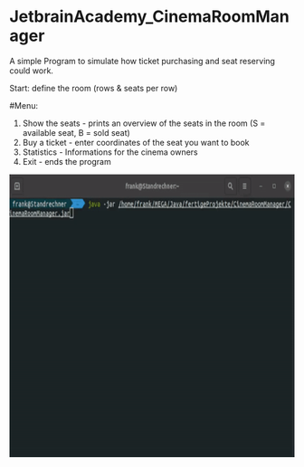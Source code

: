 # JetbrainAcademy_CinemaRoomManager
A simple Program to simulate how ticket purchasing and seat reserving could work.  

Start:
define the room (rows & seats per row)
  
#Menu:  
1. Show the seats   - prints an overview of the seats in the room (S = available seat, B = sold seat)
2. Buy a ticket     - enter coordinates of the seat you want to book
3. Statistics       - Informations for the cinema owners
0. Exit             - ends the program

<img src="https://github.com/FOswald86/JetbrainAcademy_CinemaRoomManager/blob/main/CinemaRoomManager.gif" width="800" height="500" />
